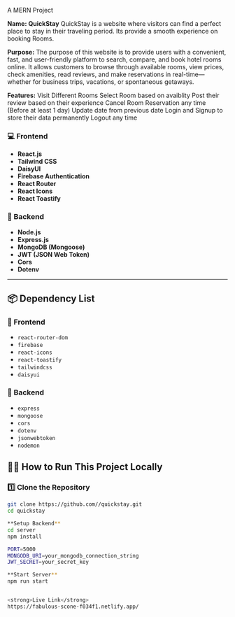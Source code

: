 A MERN Project

**Name: QuickStay**
QuickStay is a website where visitors can find a perfect place to stay in their traveling period. Its provide a smooth experience on booking Rooms.

**Purpose:**
The purpose of this website is to provide users with a convenient, fast, and user-friendly platform to search, compare, and book hotel rooms online. It allows customers to browse through available rooms, view prices, check amenities, read reviews, and make reservations in real-time—whether for business trips, vacations, or spontaneous getaways.

**Features:**
Visit Different Rooms
Select Room based on avaiblity
Post their review based on their experience
Cancel Room Reservation any time (Before at least 1 day)
Update date from previous date
Login and Signup to store their data permanently
Logout any time

### 💻 Frontend
- **React.js**
- **Tailwind CSS**
- **DaisyUI**
- **Firebase Authentication**
- **React Router**
- **React Icons**
- **React Toastify**

### 🔧 Backend
- **Node.js**
- **Express.js**
- **MongoDB (Mongoose)**
- **JWT (JSON Web Token)**
- **Cors**
- **Dotenv**

---

## 📦 Dependency List

### 🔹 Frontend
- `react-router-dom`
- `firebase`
- `react-icons`
- `react-toastify`
- `tailwindcss`
- `daisyui`

### 🔹 Backend
- `express`
- `mongoose`
- `cors`
- `dotenv`
- `jsonwebtoken`
- `nodemon`

## 🧑‍💻 How to Run This Project Locally

### 1️⃣ Clone the Repository
```bash
git clone https://github.com//quickstay.git
cd quickstay

**Setup Backend**
cd server
npm install

PORT=5000
MONGODB_URI=your_mongodb_connection_string
JWT_SECRET=your_secret_key

**Start Server**
npm run start


<strong>Live Link</strong>
https://fabulous-scone-f034f1.netlify.app/


